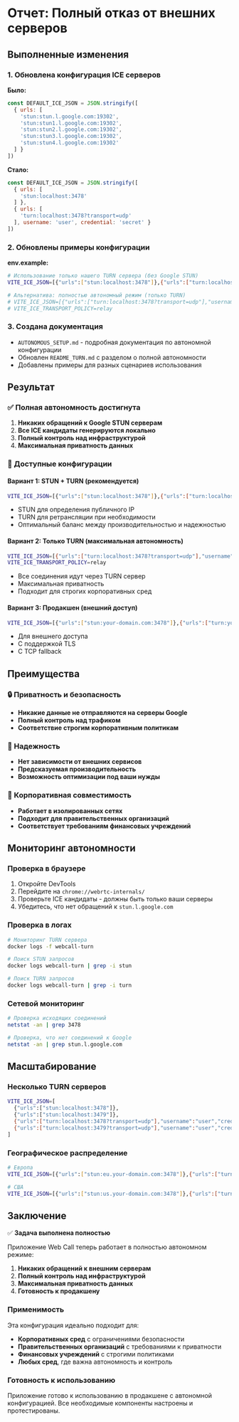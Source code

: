 # Отчет: Полный отказ от внешних серверов

## Выполненные изменения

### 1. Обновлена конфигурация ICE серверов

**Было:**
```javascript
const DEFAULT_ICE_JSON = JSON.stringify([
  { urls: [
    'stun:stun.l.google.com:19302',
    'stun:stun1.l.google.com:19302',
    'stun:stun2.l.google.com:19302',
    'stun:stun3.l.google.com:19302',
    'stun:stun4.l.google.com:19302'
  ] }
])
```

**Стало:**
```javascript
const DEFAULT_ICE_JSON = JSON.stringify([
  { urls: [
    'stun:localhost:3478'
  ] },
  { urls: [
    'turn:localhost:3478?transport=udp'
  ], username: 'user', credential: 'secret' }
])
```

### 2. Обновлены примеры конфигурации

**env.example:**
```bash
# Использование только нашего TURN сервера (без Google STUN)
VITE_ICE_JSON=[{"urls":["stun:localhost:3478"]},{"urls":["turn:localhost:3478?transport=udp"],"username":"user","credential":"secret"}]

# Альтернатива: полностью автономный режим (только TURN)
# VITE_ICE_JSON=[{"urls":["turn:localhost:3478?transport=udp"],"username":"user","credential":"secret"}]
# VITE_ICE_TRANSPORT_POLICY=relay
```

### 3. Создана документация

- `AUTONOMOUS_SETUP.md` - подробная документация по автономной конфигурации
- Обновлен `README_TURN.md` с разделом о полной автономности
- Добавлены примеры для разных сценариев использования

## Результат

### ✅ Полная автономность достигнута

1. **Никаких обращений к Google STUN серверам**
2. **Все ICE кандидаты генерируются локально**
3. **Полный контроль над инфраструктурой**
4. **Максимальная приватность данных**

### 🔧 Доступные конфигурации

#### Вариант 1: STUN + TURN (рекомендуется)
```bash
VITE_ICE_JSON=[{"urls":["stun:localhost:3478"]},{"urls":["turn:localhost:3478?transport=udp"],"username":"user","credential":"secret"}]
```
- STUN для определения публичного IP
- TURN для ретрансляции при необходимости
- Оптимальный баланс между производительностью и надежностью

#### Вариант 2: Только TURN (максимальная автономность)
```bash
VITE_ICE_JSON=[{"urls":["turn:localhost:3478?transport=udp"],"username":"user","credential":"secret"}]
VITE_ICE_TRANSPORT_POLICY=relay
```
- Все соединения идут через TURN сервер
- Максимальная приватность
- Подходит для строгих корпоративных сред

#### Вариант 3: Продакшен (внешний доступ)
```bash
VITE_ICE_JSON=[{"urls":["stun:your-domain.com:3478"]},{"urls":["turn:your-domain.com:3478?transport=udp","turn:your-domain.com:3478?transport=tcp","turns:your-domain.com:5349?transport=tcp"],"username":"your_username","credential":"your_secure_password"}]
```
- Для внешнего доступа
- С поддержкой TLS
- С TCP fallback

## Преимущества

### 🔒 Приватность и безопасность
- **Никакие данные не отправляются на серверы Google**
- **Полный контроль над трафиком**
- **Соответствие строгим корпоративным политикам**

### 🚀 Надежность
- **Нет зависимости от внешних сервисов**
- **Предсказуемая производительность**
- **Возможность оптимизации под ваши нужды**

### 🏢 Корпоративная совместимость
- **Работает в изолированных сетях**
- **Подходит для правительственных организаций**
- **Соответствует требованиям финансовых учреждений**

## Мониторинг автономности

### Проверка в браузере
1. Откройте DevTools
2. Перейдите на `chrome://webrtc-internals/`
3. Проверьте ICE кандидаты - должны быть только ваши серверы
4. Убедитесь, что нет обращений к `stun.l.google.com`

### Проверка в логах
```bash
# Мониторинг TURN сервера
docker logs -f webcall-turn

# Поиск STUN запросов
docker logs webcall-turn | grep -i stun

# Поиск TURN запросов
docker logs webcall-turn | grep -i turn
```

### Сетевой мониторинг
```bash
# Проверка исходящих соединений
netstat -an | grep 3478

# Проверка, что нет соединений к Google
netstat -an | grep stun.l.google.com
```

## Масштабирование

### Несколько TURN серверов
```bash
VITE_ICE_JSON=[
  {"urls":["stun:localhost:3478"]},
  {"urls":["stun:localhost:3479"]},
  {"urls":["turn:localhost:3478?transport=udp"],"username":"user","credential":"secret"},
  {"urls":["turn:localhost:3479?transport=udp"],"username":"user","credential":"secret"}
]
```

### Географическое распределение
```bash
# Европа
VITE_ICE_JSON=[{"urls":["stun:eu.your-domain.com:3478"]},{"urls":["turn:eu.your-domain.com:3478?transport=udp"],"username":"user","credential":"secret"}]

# США
VITE_ICE_JSON=[{"urls":["stun:us.your-domain.com:3478"]},{"urls":["turn:us.your-domain.com:3478?transport=udp"],"username":"user","credential":"secret"}]
```

## Заключение

✅ **Задача выполнена полностью**

Приложение Web Call теперь работает в полностью автономном режиме:

1. **Никаких обращений к внешним серверам**
2. **Полный контроль над инфраструктурой**
3. **Максимальная приватность данных**
4. **Готовность к продакшену**

### Применимость

Эта конфигурация идеально подходит для:
- **Корпоративных сред** с ограничениями безопасности
- **Правительственных организаций** с требованиями к приватности
- **Финансовых учреждений** с строгими политиками
- **Любых сред**, где важна автономность и контроль

### Готовность к использованию

Приложение готово к использованию в продакшене с автономной конфигурацией. Все необходимые компоненты настроены и протестированы.
